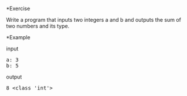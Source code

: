 *Exercise

Write a program that inputs two integers a and b and outputs the sum of two numbers and its type.

*Example

input
<pre>
a: 3
b: 5
</pre>
output
<pre>
8 &lt;class 'int'&gt;
</pre>